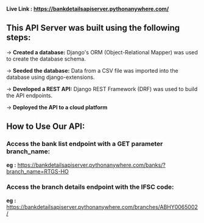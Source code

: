 **Live Link : https://bankdetailsapiserver.pythonanywhere.com/**


## This API Server was built using the following steps:

-> **Created a database:** Django's ORM (Object-Relational Mapper) was used to create the database schema.

-> **Seeded the database:** Data from a CSV file was imported into the database using django-extensions.

-> **Developed a REST API:** Django REST Framework (DRF) was used to build the API endpoints.

-> **Deployed the API to a cloud platform**

## How to Use Our API:

### Access the bank list endpoint with a GET parameter branch_name:
**eg :** https://bankdetailsapiserver.pythonanywhere.com/banks/?branch_name=RTGS-HO


### Access the branch details endpoint with the IFSC code:
**eg :** https://bankdetailsapiserver.pythonanywhere.com/branches/ABHY0065002/


